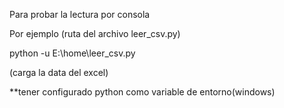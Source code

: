 Para probar la lectura por consola 

Por ejemplo (ruta del archivo leer_csv.py)

python -u E:\home\leer_csv.py

(carga la data del excel)

**tener configurado python como variable de entorno(windows)
